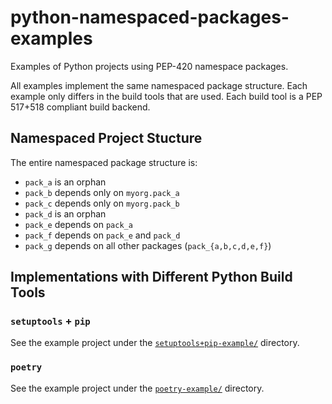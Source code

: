 # python-namespaced-packages-examples
Examples of Python projects using PEP-420 namespace packages. 


All examples implement the same namespaced package structure.
Each example only differs in the build tools that are used.
Each build tool is a PEP 517+518 compliant build backend.

## Namespaced Project Stucture

The entire namespaced package structure is:

- `pack_a` is an orphan
- `pack_b` depends only on `myorg.pack_a`
- `pack_c` depends only on `myorg.pack_b`
- `pack_d` is an orphan
- `pack_e` depends on `pack_a`
- `pack_f` depends on `pack_e` and `pack_d`
- `pack_g` depends on all other packages (`pack_{a,b,c,d,e,f}`)

## Implementations with Different Python Build Tools

### `setuptools` + `pip`
See the example project under the [`setuptools+pip-example/`](./setuptools+pip-example) directory.

### `poetry`
See the example project under the [`poetry-example/`](./poetry-example) directory.

